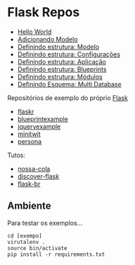 Flask Repos
===


+ [Hello World](/hello-world)
+ [Adicionando Modelo](https://github.com/flask-collection/model-database)
+ [Definindo estrutura: Modelo](https://github.com/flask-collection/separando-model)
+ [Definindo estrutura: Configurações](https://github.com/flask-collection/separando-config)
+ [Definindo estrutura: Aplicação](https://github.com/flask-collection/separando-app)
+ [Definindo estrutura: Blueprints](https://github.com/flask-collection/blueprints)
+ [Definindo estrutura: Módulos](https://github.com/flask-collection/modulos)
+ [Definindo Esquema: Multi Database](https://github.com/flask-collection/multi-database)

Repositórios de exemplo do próprio [Flask](https://github.com/mitsuhiko/flask/tree/master/examples)

+ [flaskr](https://github.com/flask-collection/flaskr)
+ [blueprintexample](https://github.com/flask-collection/blueprintexample)
+ [jqueryexample](https://github.com/flask-collection/jqueryexample)
+ [minitwit](https://github.com/flask-collection/minitwit)
+ [persona](https://github.com/flask-collection/persona)


Tutos:

+ [nossa-cola](https://github.com/flask-collection/nossa-cola)
+ [discover-flask](https://github.com/flask-collection/discover-flask)
+ [flask-br](https://github.com/flask-collection/flask-br)




Ambiente
---

Para testar os exemplos...

    cd [exempo]
    virutalenv .
    source bin/activate
    pip install -r requirements.txt
